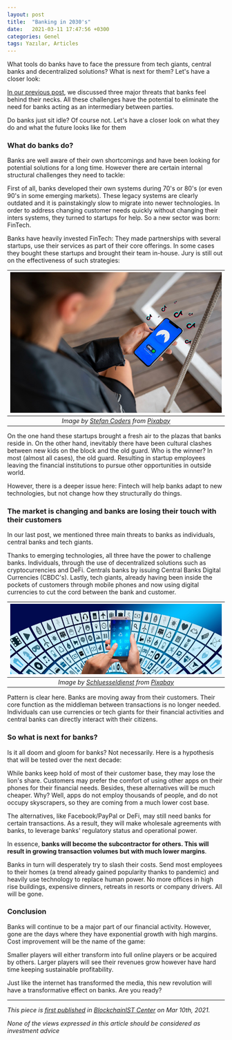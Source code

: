 ```yaml
---
layout: post
title:  "Banking in 2030's"
date:   2021-03-11 17:47:56 +0300
categories: Genel
tags: Yazılar, Articles
---
```


What tools do banks have to face the pressure from tech giants, central banks and decentralized solutions? What is next for them? Let's have a closer look:

[In our previous post](/genel/2021/02/24/three-key-challenges-to-traditional-finance.html), we discussed three major threats that banks feel behind their necks.  All these challenges have the potential to eliminate the need for banks acting as an intermediary between parties. 

Do banks just sit idle? Of course not. Let's have a closer look on what they do and what the future looks like for them 

### What do banks do?
Banks are well aware of their own shortcomings and have been looking for potential solutions  for a long time. However there are certain internal structural challenges they need to tackle:

First of all, banks developed their own systems during 70's or 80's (or even 90's in some emerging markets). These legacy systems are clearly outdated and it is painstakingly slow to migrate into newer technologies. In order to address changing customer needs quickly without changing their inters systems, they turned to startups for help. So a new sector was born: FinTech. 

Banks have heavily invested FinTech: They made partnerships with several startups, use their services as part of their core offerings. In some cases they bought these startups and brought their team in-house. Jury is still out on the effectiveness of such strategies:

| ![phone](/assets/tiktok-5464739_800.jpg)|
|:--:| 
| *Image by [Stefan Coders](https://pixabay.com/users/stefancoders-11782809) from [Pixabay](https://pixabay.com/)*|

On the one hand these startups brought a fresh air to the plazas that banks reside in. On the other hand, inevitably there have been cultural clashes between new kids on the block and the old guard. Who is the winner? In most (almost all cases), the old guard. Resulting in startup employees leaving the financial institutions to pursue other opportunities in outside world. 

However, there is a deeper issue here: Fintech will help banks adapt to new technologies, but not change how they structurally do things. 

### The market is changing and banks are losing their touch with their customers
In our last post, we mentioned three main threats to banks as individuals, central banks and tech giants. 

Thanks to emerging technologies, all three have the power to challenge banks. Individuals, through the use of decentralized solutions such as cryptocurrencies and DeFi. Centrals banks by issuing Central Banks Digital Currencies (CBDC's). Lastly, tech giants, already having been inside the pockets of customers through mobile phones and now using digital currencies to cut the cord between the bank and customer. 



| ![security](/assets/digitization-3599925_800.jpg)|
|:--:| 
| *Image by [Schluesseldienst](https://pixabay.com/users/schluesseldienst-13794927/) from [Pixabay](https://pixabay.com/)*|

Pattern is clear here. Banks are moving away from their customers. Their core function as the middleman between transactions is no longer needed. Individuals can use currencies or tech giants for their financial activities and central banks can directly interact with their citizens. 

### So what is next for banks?
Is it all doom and gloom for banks? Not necessarily. Here is a hypothesis that will be tested over the next decade:

While banks keep hold of most of their customer base, they may lose the lion's share. Customers may prefer the comfort of using other apps on their phones for their financial needs. Besides, these alternatives will be much cheaper. Why? Well, apps do not employ thousands of people, and do not occupy skyscrapers, so they are coming from a much lower cost base. 

The alternatives, like Facebook/PayPal or DeFi, may still need banks for certain transactions. As a result, they will make wholesale agreements with banks, to leverage banks' regulatory status and operational power. 

In essence, **banks will become the subcontractor for others. This will result in growing transaction volumes but with much lower margins**. 

Banks in turn will desperately try to slash their costs. Send most employees to their homes (a trend already gained popularity thanks to pandemic) and heavily use technology to replace human power.  No more offices in high rise buildings, expensive dinners, retreats in resorts or company drivers. All will be gone. 

### Conclusion
Banks will continue to be a major part of our financial activity. However, gone are the days where they have exponential growth with high margins. Cost improvement will be the name of the game: 

Smaller players will either transform into full online players or be acquired by others. Larger players will see their revenues grow however have hard time keeping sustainable profitability.  

Just like the internet has transformed the media, this new revolution will have a transformative effect on banks. Are you ready?

---
*This piece is [first published](https://medium.com/bcistcenter/three-key-challenges-to-traditional-finance-9e862c5ec552) in [BlockchainIST Center](https://medium.com/blockchainist-center) on Mar 10th, 2021.*

*None of the views expressed in this article should be considered as investment advice*
